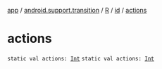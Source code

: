[app](../../../index.md) / [android.support.transition](../../index.md) / [R](../index.md) / [id](index.md) / [actions](.)

# actions

`static val actions: `[`Int`](https://kotlinlang.org/api/latest/jvm/stdlib/kotlin/-int/index.html)
`static val actions: `[`Int`](https://kotlinlang.org/api/latest/jvm/stdlib/kotlin/-int/index.html)